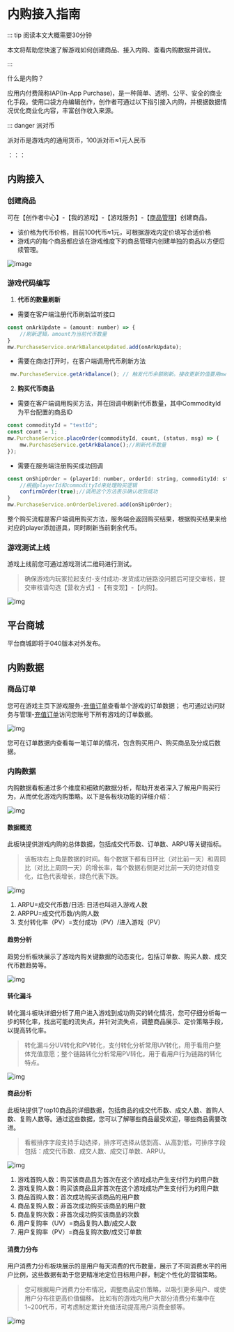 # 内购接入指南

::: tip 阅读本文大概需要30分钟

本文将帮助您快速了解游戏如何创建商品、接入内购、查看内购数据并调优。

::: 

什么是内购？

应用内付费简称IAP(In-App Purchase)，是一种简单、透明、公平、安全的商业化手段。使用口袋方舟编辑创作，创作者可通过以下指引接入内购，并根据数据情况优化商业化内容，丰富创作收入来源。

::: danger 派对币

派对币是游戏内的通用货币，100派对币≈1元人民币

：：：

## 内购接入

### 创建商品

可在【创作者中心】-【我的游戏】-【游戏服务】-【[商品管理]([https://portal.ark.online/#/admin/good-management](https://portal.ark.online/#/admin/game-good-management))】创建商品。

- 该价格为代币价格，目前100代币≈1元，可根据游戏内定价填写合适价格
- 游戏内的每个商品都应该在游戏维度下的商品管理内创建单独的商品以方便后续管理。

![image](https://arkimg.ark.online/image.png)

### 游戏代码编写

1. **代币的数量刷新**

- 需要在客户端注册代币刷新监听接口

```JavaScript
const onArkUpdate = (amount: number) => {
    //刷新逻辑，amount为当前代币数量
}
mw.PurchaseService.onArkBalanceUpdated.add(onArkUpdate);
```

- 需要在商店打开时，在客户端调用代币刷新方法

```JavaScript
 mw.PurchaseService.getArkBalance(); // 触发代币余额刷新。接收更新的值要用mw.PurchaseService.onArkBalanceUpdated
```

2. **购买代币商品**

- 需要在客户端调用购买方法，并在回调中刷新代币数量，其中CommodityId为平台配置的商品ID

```JavaScript
const commodityId = "testId";
const count = 1;
mw.PurchaseService.placeOrder(commodityId, count, (status, msg) => {
    mw.PurchaseService.getArkBalance();//刷新代币数量
});
```

- 需要在服务端注册购买成功回调

```JavaScript
const onShipOrder = (playerId: number, orderId: string, commodityId: string, amount: number, confirmOrder: (bReceived: boolean) => void) => {
    //根据playerId和commodityId来处理购买逻辑
    confirmOrder(true);//调用这个方法表示确认收货成功
}
mw.PurchaseService.onOrderDelivered.add(onShipOrder);
```

整个购买流程是客户端调用购买方法，服务端会返回购买结果，根据购买结果来给对应的player添加道具，同时刷新当前剩余代币。

### 游戏测试上线

游戏上线前您可通过游戏测试二维码进行测试。

> 确保游戏内玩家拉起支付-支付成功-发货成功链路没问题后可提交审核，提交审核请勾选【营收方式】-【有变现】-【内购】。

![img](https://arkimg.ark.online/(null)-20240617192249400.png)

## 平台商城

平台商城即将于040版本对外发布。

## 内购数据

### 商品订单

您可在游戏主页下游戏服务-[充值订单](https://portal.ark.online/#/admin/game-order-list)查看单个游戏的订单数据；
也可通过访问财务与管理-[充值订单](https://portal.ark.online/#/admin/order-list)访问您账号下所有游戏的订单数据。

![img](https://arkimg.ark.online/(null)-20240617192249434.png)

您可在订单数据内查看每一笔订单的情况，包含购买用户、购买商品及分成后数据。

### 内购数据

内购数据看板通过多个维度和细致的数据分析，帮助开发者深入了解用户购买行为，从而优化游戏内购策略。以下是各板块功能的详细介绍：

![img](https://arkimg.ark.online/(null)-20240624143456626.png)

#### 数据概览

此板块提供游戏内购的总体数据，包括成交代币数、订单数、ARPU等关键指标。

> 该板块右上角是数据的时间。每个数据下都有日环比（对比前一天）和周同比（对比上周同一天）的增长率，每个数据右侧是对比前一天的绝对值变化，红色代表增长，绿色代表下跌。

![img](https://arkimg.ark.online/(null)-20240624141928065.png)

1. ARPU=成交代币数/日活: 日活也叫进入游戏人数
2. ARPPU=成交代币数/内购人数
3. 支付转化率（PV）=支付成功（PV）/进入游戏（PV）

#### 趋势分析

趋势分析板块展示了游戏内购关键数据的动态变化，包括订单数、购买人数、成交代币数趋势等。

![img](https://arkimg.ark.online/(null)-20240624141928035.png)

#### 转化漏斗

转化漏斗板块详细分析了用户进入游戏到成功购买的转化情况，您可仔细分析每一步的转化率，找出可能的流失点，并针对流失点，调整商品展示、定价策略手段，以提高转化率。

> 转化漏斗分UV转化和PV转化，支付转化分析常用UV转化，用于看用户整体充值意愿；整个链路转化分析常用PV转化，用于看用户行为链路的转化特点。

![img](https://arkimg.ark.online/(null)-20240624141928219.png)

#### 商品分析

此板块提供了top10商品的详细数据，包括商品的成交代币数、成交人数、首购人数、复购人数等。通过这些数据，您可以了解哪些商品最受欢迎，哪些商品需要改进。

> 看板排序字段支持手动选择，排序可选择从低到高、从高到低，可排序字段包括：成交代币数、成交人数、成交订单数、ARPU。

![img](https://arkimg.ark.online/(null)-20240624141928367.png)

1. 游戏首购人数：购买该商品且为首次在这个游戏成功产生支付行为的用户数
2. 游戏复购人数：购买该商品且非首次在这个游戏成功产生支付行为的用户数
3. 商品首购人数：首次成功购买该商品的用户数
4. 商品复购人数：非首次成功购买该商品的用户数
5. 商品复购次数：非首次成功购买该商品的次数
6. 用户复购率（UV）=商品复购人数/成交人数
7. 用户复购率（PV）=商品复购次数/成交订单数

#### 消费力分布

用户消费力分布板块展示的是用户每天消费的代币数量，展示了不同消费水平的用户比例，这些数据有助于您更精准地定位目标用户群，制定个性化的营销策略。

> 您可根据用户消费力分布情况，调整商品定价策略，以吸引更多用户、或使用户分布往更高价值偏移。
> 比如有的游戏内用户大部分消费分布集中在1~200代币，可考虑制定累计充值活动提高用户消费金额等。

![img](https://arkimg.ark.online/(null)-20240624143456519.png)
